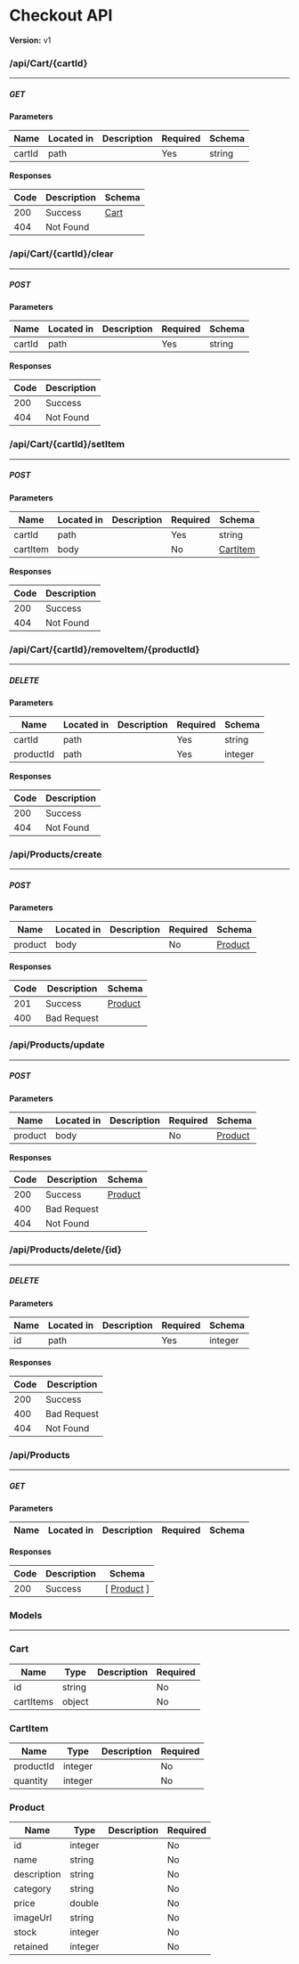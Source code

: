 Checkout API
============
**Version:** v1

### /api/Cart/{cartId}
---
##### ***GET***
**Parameters**

| Name | Located in | Description | Required | Schema |
| ---- | ---------- | ----------- | -------- | ---- |
| cartId | path |  | Yes | string |

**Responses**

| Code | Description | Schema |
| ---- | ----------- | ------ |
| 200 | Success | [Cart](#cart) |
| 404 | Not Found |  |

### /api/Cart/{cartId}/clear
---
##### ***POST***
**Parameters**

| Name | Located in | Description | Required | Schema |
| ---- | ---------- | ----------- | -------- | ---- |
| cartId | path |  | Yes | string |

**Responses**

| Code | Description |
| ---- | ----------- |
| 200 | Success |
| 404 | Not Found |

### /api/Cart/{cartId}/setItem
---
##### ***POST***
**Parameters**

| Name | Located in | Description | Required | Schema |
| ---- | ---------- | ----------- | -------- | ---- |
| cartId | path |  | Yes | string |
| cartItem | body |  | No | [CartItem](#cartitem) |

**Responses**

| Code | Description |
| ---- | ----------- |
| 200 | Success |
| 404 | Not Found |

### /api/Cart/{cartId}/removeItem/{productId}
---
##### ***DELETE***
**Parameters**

| Name | Located in | Description | Required | Schema |
| ---- | ---------- | ----------- | -------- | ---- |
| cartId | path |  | Yes | string |
| productId | path |  | Yes | integer |

**Responses**

| Code | Description |
| ---- | ----------- |
| 200 | Success |
| 404 | Not Found |

### /api/Products/create
---
##### ***POST***
**Parameters**

| Name | Located in | Description | Required | Schema |
| ---- | ---------- | ----------- | -------- | ---- |
| product | body |  | No | [Product](#product) |

**Responses**

| Code | Description | Schema |
| ---- | ----------- | ------ |
| 201 | Success | [Product](#product) |
| 400 | Bad Request |  |

### /api/Products/update
---
##### ***POST***
**Parameters**

| Name | Located in | Description | Required | Schema |
| ---- | ---------- | ----------- | -------- | ---- |
| product | body |  | No | [Product](#product) |

**Responses**

| Code | Description | Schema |
| ---- | ----------- | ------ |
| 200 | Success | [Product](#product) |
| 400 | Bad Request |  |
| 404 | Not Found |  |

### /api/Products/delete/{id}
---
##### ***DELETE***
**Parameters**

| Name | Located in | Description | Required | Schema |
| ---- | ---------- | ----------- | -------- | ---- |
| id | path |  | Yes | integer |

**Responses**

| Code | Description |
| ---- | ----------- |
| 200 | Success |
| 400 | Bad Request |
| 404 | Not Found |

### /api/Products
---
##### ***GET***
**Parameters**

| Name | Located in | Description | Required | Schema |
| ---- | ---------- | ----------- | -------- | ---- |

**Responses**

| Code | Description | Schema |
| ---- | ----------- | ------ |
| 200 | Success | [ [Product](#product) ] |

### Models
---

### Cart  

| Name | Type | Description | Required |
| ---- | ---- | ----------- | -------- |
| id | string |  | No |
| cartItems | object |  | No |

### CartItem  

| Name | Type | Description | Required |
| ---- | ---- | ----------- | -------- |
| productId | integer |  | No |
| quantity | integer |  | No |

### Product  

| Name | Type | Description | Required |
| ---- | ---- | ----------- | -------- |
| id | integer |  | No |
| name | string |  | No |
| description | string |  | No |
| category | string |  | No |
| price | double |  | No |
| imageUrl | string |  | No |
| stock | integer |  | No |
| retained | integer |  | No |